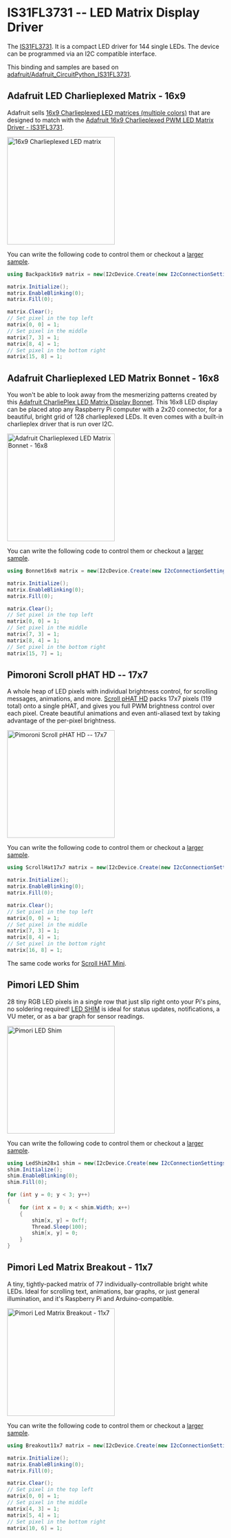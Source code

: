 # IS31FL3731 -- LED Matrix Display Driver

The [IS31FL3731](https://cdn-learn.adafruit.com/assets/assets/000/030/994/original/31FL3731.pdf). It is a compact LED driver for 144 single LEDs. The device can be programmed via an I2C compatible interface.

This binding and samples are based on [adafruit/Adafruit_CircuitPython_IS31FL3731](https://github.com/adafruit/Adafruit_CircuitPython_IS31FL3731).

## Adafruit LED Charlieplexed Matrix - 16x9

Adafruit sells [16x9 Charlieplexed LED matrices (multiple colors)](https://www.adafruit.com/product/2948) that are designed to match with the [Adafruit 16x9 Charlieplexed PWM LED Matrix Driver - IS31FL3731](https://www.adafruit.com/product/2946).

<img src="https://cdn-shop.adafruit.com/970x728/2948-05.jpg" width="250px" alt="16x9 Charlieplexed LED matrix" />

You can write the following code to control them or checkout a [larger sample](samples/Matrix/Program.cs).

```csharp
using Backpack16x9 matrix = new(I2cDevice.Create(new I2cConnectionSettings(busId: 1, Is31Fl3731.DefaultI2cAddress)));

matrix.Initialize();
matrix.EnableBlinking(0);
matrix.Fill(0);

matrix.Clear();
// Set pixel in the top left
matrix[0, 0] = 1;
// Set pixel in the middle
matrix[7, 3] = 1;
matrix[8, 4] = 1;
// Set pixel in the bottom right
matrix[15, 8] = 1;
```

## Adafruit Charlieplexed LED Matrix Bonnet - 16x8

You won't be able to look away from the mesmerizing patterns created by this [Adafruit CharliePlex LED Matrix Display Bonnet](https://www.adafruit.com/product/4122). This 16x8 LED display can be placed atop any Raspberry Pi computer with a 2x20 connector, for a beautiful, bright grid of 128 charlieplexed LEDs. It even comes with a built-in charlieplex driver that is run over I2C.

<img src="https://cdn-shop.adafruit.com/970x728/4122-00.jpg" width="250px" alt="Adafruit Charlieplexed LED Matrix Bonnet - 16x8" />

You can write the following code to control them or checkout a [larger sample](samples/Matrix/Program.cs).

```csharp
using Bonnet16x8 matrix = new(I2cDevice.Create(new I2cConnectionSettings(busId: 1, Is31Fl3731.DefaultI2cAddress)));

matrix.Initialize();
matrix.EnableBlinking(0);
matrix.Fill(0);

matrix.Clear();
// Set pixel in the top left
matrix[0, 0] = 1;
// Set pixel in the middle
matrix[7, 3] = 1;
matrix[8, 4] = 1;
// Set pixel in the bottom right
matrix[15, 7] = 1;
```

## Pimoroni Scroll pHAT HD -- 17x7

A whole heap of LED pixels with individual brightness control, for scrolling messages, animations, and more. [Scroll pHAT HD](https://shop.pimoroni.com/products/scroll-phat-hd) packs 17x7 pixels (119 total) onto a single pHAT, and gives you full PWM brightness control over each pixel. Create beautiful animations and even anti-aliased text by taking advantage of the per-pixel brightness.

<img src="https://cdn.shopify.com/s/files/1/0174/1800/products/scroll-phat-hd-colours-red_768x768.jpg?v=1519637267" width="250px" alt="Pimoroni Scroll pHAT HD -- 17x7" />

You can write the following code to control them or checkout a [larger sample](samples/Matrix/Program.cs).

```csharp
using ScrollHat17x7 matrix = new(I2cDevice.Create(new I2cConnectionSettings(busId: 1, 0x61)));;

matrix.Initialize();
matrix.EnableBlinking(0);
matrix.Fill(0);

matrix.Clear();
// Set pixel in the top left
matrix[0, 0] = 1;
// Set pixel in the middle
matrix[7, 3] = 1;
matrix[8, 4] = 1;
// Set pixel in the bottom right
matrix[16, 8] = 1;
```

The same code works for [Scroll HAT Mini](https://shop.pimoroni.com/products/scroll-hat-mini).

## Pimori LED Shim

28 tiny RGB LED pixels in a single row that just slip right onto your Pi's pins, no soldering required! [LED SHIM](https://shop.pimoroni.com/products/led-shim) is ideal for status updates, notifications, a VU meter, or as a bar graph for sensor readings.

<img src="https://cdn.shopify.com/s/files/1/0174/1800/products/led-shim-medium-4_1500x1500.jpg" width="250px" alt="Pimori LED Shim" />

You can write the following code to control them or checkout a [larger sample](samples/LedShim28x1/Program.cs).

```csharp
using LedShim28x1 shim = new(I2cDevice.Create(new I2cConnectionSettings(busId: 1, 0x75)));
shim.Initialize();
shim.EnableBlinking(0);
shim.Fill(0);

for (int y = 0; y < 3; y++)
{
    for (int x = 0; x < shim.Width; x++)
    {
        shim[x, y] = 0xff;
        Thread.Sleep(100);
        shim[x, y] = 0;
    }
}
```

## Pimori Led Matrix Breakout - 11x7

A tiny, tightly-packed matrix of 77 individually-controllable bright white LEDs. Ideal for scrolling text, animations, bar graphs, or just general illumination, and it's Raspberry Pi and Arduino-compatible.

<img src="https://cdn.shopify.com/s/files/1/0174/1800/products/11x7_matrix_breakout_1_of_4_1500x1500.JPG" width="250px" alt="Pimori Led Matrix Breakout - 11x7" />

You can write the following code to control them or checkout a [larger sample](samples/Matrix/Program.cs).

```csharp
using Breakout11x7 matrix = new(I2cDevice.Create(new I2cConnectionSettings(busId: 1, 0x75)));

matrix.Initialize();
matrix.EnableBlinking(0);
matrix.Fill(0);

matrix.Clear();
// Set pixel in the top left
matrix[0, 0] = 1;
// Set pixel in the middle
matrix[4, 3] = 1;
matrix[5, 4] = 1;
// Set pixel in the bottom right
matrix[10, 6] = 1;
```
